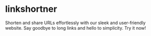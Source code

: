 # linkshortner
Shorten and share URLs effortlessly with our sleek and user-friendly website. Say goodbye to long links and hello to simplicity. Try it now!
